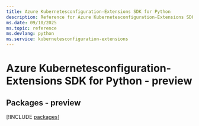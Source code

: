 ```yaml
---
title: Azure Kubernetesconfiguration-Extensions SDK for Python
description: Reference for Azure Kubernetesconfiguration-Extensions SDK for Python
ms.date: 09/10/2025
ms.topic: reference
ms.devlang: python
ms.service: kubernetesconfiguration-extensions
---
```

# Azure Kubernetesconfiguration-Extensions SDK for Python - preview
## Packages - preview
[!INCLUDE [packages](kubernetesconfiguration-extensions-index.md)]